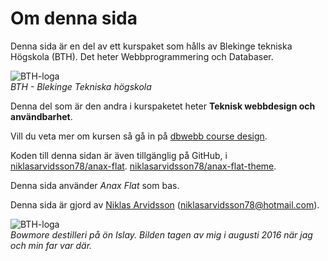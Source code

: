 Om denna sida
==============================================

Denna sida är en del av ett kurspaket som hålls av Blekinge tekniska Högskola (BTH). Det heter Webbprogrammering och Databaser.

![BTH-loga](img/bth.jpg)<br>
*BTH - Blekinge Tekniska högskola*

Denna del som är den andra i kurspaketet heter **Teknisk webbdesign och användbarhet**.

Vill du veta mer om kursen så gå in på [dbwebb course design](http://dbwebb.se/design).

Koden till denna sidan är även tillgänglig på GitHub, i [niklasarvidsson78/anax-flat](https://github.com/niklasarvidsson78/anax-flat).
[niklasarvidsson78/anax-flat-theme](https://github.com/niklasarvidsson78/anax-flat-theme).

Denna sida använder *Anax Flat* som bas.

Denna sida är gjord av [Niklas Arvidsson](https://www.facebook.com/niklasarvidsson78) (niklasarvidsson78@hotmail.com).

![BTH-loga](img/bowmore.jpg)<br>
*Bowmore destilleri på ön Islay. Bilden tagen av mig i augusti 2016 när jag och min far var där.*
